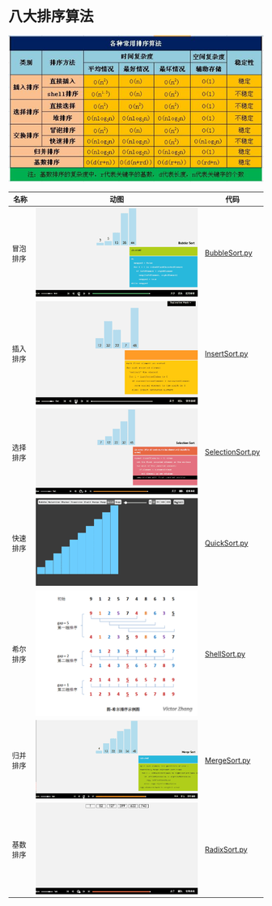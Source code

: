# 八大排序算法

![](/images/SortingAlgorithm/八大排序算法性能.png)

| 名称 | 动图 | 代码 |
| --- | --- | --- |
| 冒泡排序 | ![](/images/SortingAlgorithm/冒泡排序.gif) | [BubbleSort.py](https://github.com/apachecn/LeetCode/blob/master/docs/Algorithm_Templates/Sort/BubbleSort.py) |
| 插入排序 | ![](/images/SortingAlgorithm/直接插入排序.gif) | [InsertSort.py](https://github.com/apachecn/LeetCode/blob/master/docs/Algorithm_Templates/Sort/InsertSort.py) |
| 选择排序 | ![](/images/SortingAlgorithm/简单选择排序.gif) | [SelectionSort.py](https://github.com/apachecn/LeetCode/blob/master/docs/Algorithm_Templates/Sort/SelectionSort.py) |
| 快速排序 | ![](/images/SortingAlgorithm/快速排序.gif) | [QuickSort.py](https://github.com/apachecn/LeetCode/blob/master/docs/Algorithm_Templates/Sort/QuickSort.py) |
| 希尔排序 | ![](/images/SortingAlgorithm/希尔排序.png) | [ShellSort.py](https://github.com/apachecn/LeetCode/blob/master/docs/Algorithm_Templates/Sort/ShellSort.py) |
| 归并排序 | ![](/images/SortingAlgorithm/归并排序.gif) | [MergeSort.py](https://github.com/apachecn/LeetCode/blob/master/docs/Algorithm_Templates/Sort/MergeSort.py) |
| 基数排序 | ![](/images/SortingAlgorithm/基数排序.gif) | [RadixSort.py](https://github.com/apachecn/LeetCode/blob/master/docs/Algorithm_Templates/Sort/RadixSort.py) |


